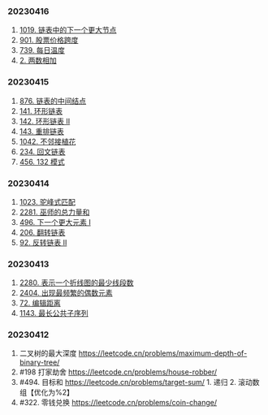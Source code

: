 ### 20230416
1. [1019. 链表中的下一个更大节点](https://leetcode.cn/problems/next-greater-node-in-linked-list/)
2. [901. 股票价格跨度](https://leetcode.cn/problems/online-stock-span/)
3. [739. 每日温度](https://leetcode.cn/problems/daily-temperatures/)
4. [2. 两数相加](https://leetcode.cn/problems/add-two-numbers/)


### 20230415
1. [876. 链表的中间结点](https://leetcode.cn/problems/middle-of-the-linked-list/)
2. [141. 环形链表](https://leetcode.cn/problems/linked-list-cycle/)
3. [142. 环形链表 II](https://leetcode.cn/problems/linked-list-cycle-ii/)
4. [143. 重排链表](https://leetcode.cn/problems/reorder-list/)
5. [1042. 不邻接植花](https://leetcode.cn/problems/flower-planting-with-no-adjacent/)
6. [234. 回文链表](https://leetcode.cn/problems/palindrome-linked-list/)
7. [456. 132 模式](https://leetcode.cn/problems/132-pattern/)


### 20230414
1. [1023. 驼峰式匹配](https://leetcode.cn/problems/camelcase-matching/)
2. [2281. 巫师的总力量和](https://leetcode.cn/problems/sum-of-total-strength-of-wizards/)
3. [496. 下一个更大元素 I](https://leetcode.cn/problems/next-greater-element-i/)
4. [206. 翻转链表](https://leetcode.cn/problems/reverse-linked-list/submissions/)
5. [92. 反转链表 II](https://leetcode.cn/problems/reverse-linked-list-ii/)


### 20230413
1. [2280. 表示一个折线图的最少线段数](https://leetcode.cn/problems/minimum-lines-to-represent-a-line-chart/)
2. [2404. 出现最频繁的偶数元素](https://leetcode.cn/problems/most-frequent-even-element/)
3. [72. 编辑距离](https://leetcode.cn/problems/edit-distance/)
4. [1143. 最长公共子序列](https://leetcode.cn/problems/longest-common-subsequence/)



### 20230412 
1. 二叉树的最大深度 https://leetcode.cn/problems/maximum-depth-of-binary-tree/
2. #198 打家劫舍 https://leetcode.cn/problems/house-robber/
3. #494. 目标和 https://leetcode.cn/problems/target-sum/ 1. 递归 2. 滚动数组【优化为%2】
4. #322. 零钱兑换 https://leetcode.cn/problems/coin-change/